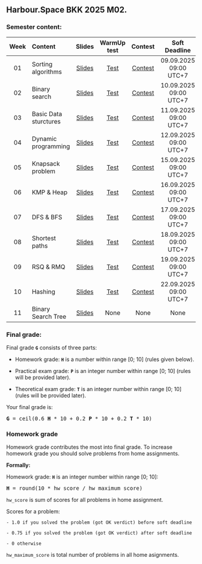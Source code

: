 ## Harbour.Space BKK 2025 M02.

### Semester content:

[ContestID_W01]: https://contest.yandex.ru/contest/81122/?lang=en
[ContestID_W02]: https://contest.yandex.ru/contest/81205/?lang=en
[ContestID_W03]: https://contest.yandex.ru/contest/81260/?lang=en
[ContestID_W04]: https://contest.yandex.ru/contest/81350/?lang=en
[ContestID_W05]: https://contest.yandex.ru/contest/81322/?lang=en
[ContestID_W06]: https://contest.yandex.ru/contest/81350/?lang=en
[ContestID_W07]: https://contest.yandex.ru/contest/81351/?lang=en
[ContestID_W08]: https://contest.yandex.ru/contest/81352/?lang=en
[ContestID_W09]: https://contest.yandex.ru/contest/81353/?lang=en
[ContestID_W10]: https://contest.yandex.ru/contest/81354/?lang=en

[WarmUp_test_W01]: https://forms.gle/iKFKrEsHGC66RjM6A
[WarmUp_test_W02]: https://forms.gle/xQcA3JF9gSpF5ymy8
[WarmUp_test_W03]: https://forms.gle/ac2kQtJtnYm4DLiz8
[WarmUp_test_W04]: https://forms.gle/YBMKEQNiM1iK1PH56
[WarmUp_test_W05]: https://forms.gle/deZv1CfXAQSz24po8
[WarmUp_test_W06]: https://forms.gle/hXf78WvknbBJFXn97
[WarmUp_test_W07]: https://forms.gle/WK4SQoK9X6nq85DA6
[WarmUp_test_W08]: https://forms.gle/7wpKijaA8VTSdAPq8
[WarmUp_test_W09]: https://forms.gle/EZc6HEHviYyD84v77
[WarmUp_test_W10]: https://forms.gle/9C3uPhhbYuvbXisXA
[WarmUp_test_W11]: https://forms.gle/MpGUCZuxxuYmN3aw9

[Slides_W01]: ../master/week01_sorting_algorithms/BKK.2025.Algo.Class01.pdf
[Slides_W02]: ../master/week02_binary_search/BKK.2025.Algo.Class02.pdf
[Slides_W03]: ../master/week03_basic_data_structures/BKK.2025.Algo.Class03.pdf
[Slides_W04]: ../master/week04_dynamic_programming/BKK.2025.Algo.Class04.pdf
[Slides_W05]: ../master/week05_knapsack/BKK.2025.Algo.Class05.pdf
[Slides_W06]: ../master/week06_kmp_heap/BKK.2025.Algo.Class06.pdf
[Slides_W07]: ../master/week07_dfs_bfs/BKK.2025.Algo.Class07.pdf
[Slides_W08]: ../master/week08_shortest_paths/BKK.2025.Algo.Class08.pdf
[Slides_W09]: ../master/week09_rsq_rmq/BKK.2025.Algo.Class09.pdf
[Slides_W10]: ../master/week10_hashing/BKK.2025.Algo.Class10.pdf
[Slides_W11]: ../master/week11_binary_search_tree/BKK.2025.Algo.Class11.pdf

| Week   | Content                | Slides               | WarmUp test             | Contest                  | Soft Deadline          |
|:------:|:-----------------------|:--------------------:|:-----------------------:|:------------------------:|:----------------------:|
| 01     | Sorting algorithms     | [Slides][Slides_W01] | [Test][WarmUp_test_W01] | [Contest][ContestID_W01] | 09.09.2025 09:00 UTC+7 |
| 02     | Binary search          | [Slides][Slides_W02] | [Test][WarmUp_test_W02] | [Contest][ContestID_W02] | 10.09.2025 09:00 UTC+7 |
| 03     | Basic Data sturctures  | [Slides][Slides_W03] | [Test][WarmUp_test_W03] | [Contest][ContestID_W03] | 11.09.2025 09:00 UTC+7 |
| 04     | Dynamic programming    | [Slides][Slides_W04] | [Test][WarmUp_test_W04] | [Contest][ContestID_W04] | 12.09.2025 09:00 UTC+7 |
| 05     | Knapsack problem       | [Slides][Slides_W05] | [Test][WarmUp_test_W05] | [Contest][ContestID_W05] | 15.09.2025 09:00 UTC+7 |
| 06     | KMP & Heap             | [Slides][Slides_W06] | [Test][WarmUp_test_W06] | [Contest][ContestID_W06] | 16.09.2025 09:00 UTC+7 |
| 07     | DFS & BFS              | [Slides][Slides_W07] | [Test][WarmUp_test_W07] | [Contest][ContestID_W07] | 17.09.2025 09:00 UTC+7 |
| 08     | Shortest paths         | [Slides][Slides_W08] | [Test][WarmUp_test_W08] | [Contest][ContestID_W08] | 18.09.2025 09:00 UTC+7 |
| 09     | RSQ & RMQ              | [Slides][Slides_W09] | [Test][WarmUp_test_W09] | [Contest][ContestID_W09] | 19.09.2025 09:00 UTC+7 |
| 10     | Hashing                | [Slides][Slides_W10] | [Test][WarmUp_test_W10] | [Contest][ContestID_W10] | 22.09.2025 09:00 UTC+7 |
| 11     | Binary Search Tree     | [Slides][Slides_W11] | None                    | None                     | None                   |
<!---
--->

<!--- Strict deadline for all home assignments is 24.09.2025  09:00 UTC+7. --->

<!---
### Exams:

You will have **practical** and **theoretical** exams.

**Practical exam** problems and rules will be shared <date>. Strict deadline for practical exam submissions is <date>

Information about **theoretical exam** can be found [here](<link>).
--->


### Final grade:
Final grade **`G`** consists of three parts:

- Homework grade: **`H`** is a number within range [0; 10] (rules given below).

- Practical exam grade: **`P`** is an integer number within range [0; 10] (rules will be provided later).

- Theoretical exam grade: **`T`** is an integer number within range [0; 10] (rules will be provided later).

Your final grade is:
<pre><b>G</b> = ceil(0.6 <b>H</b> * 10 + 0.2 <b>P</b> * 10 + 0.2 <b>T</b> * 10)</pre>


### Homework grade
Homework grade contributes the most into final grade. To increase homework grade you should solve problems from home assignments.

**Formally:**

Homework grade: **`H`** is an integer number within range [0; 10]:
<pre><b>H</b> = round(10 * hw_score / hw_maximum_score)</pre>

`hw_score` is sum of scores for all problems in home assignment.

Scores for a problem:

    - 1.0 if you solved the problem (got OK verdict) before soft deadline
    
    - 0.75 if you solved the problem (got OK verdict) after soft deadline
    
    - 0 otherwise

`hw_maximum_score` is total number of problems in all home asignments.
